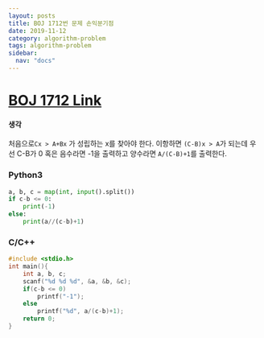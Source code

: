 ```yaml
---
layout: posts
title: BOJ 1712번 문제 손익분기점
date: 2019-11-12
category: algorithm-problem
tags: algorithm-problem
sidebar:
  nav: "docs"
---
```

# [BOJ 1712 Link](https://www.acmicpc.net/problem/1712)
#### 생각

처음으로`Cx > A+Bx` 가 성립하는 x를 찾아야 한다. 이항하면 `(C-B)x > A`가 되는데 우선 C-B가 0 혹은 음수라면 -1을 출력하고 양수라면 `A/(C-B)+1`를 출력한다.

### Python3
```python
a, b, c = map(int, input().split())
if c-b <= 0:
    print(-1)
else:
    print(a//(c-b)+1)
```
### C/C++
```c++
#include <stdio.h>
int main(){
    int a, b, c;
    scanf("%d %d %d", &a, &b, &c);
    if(c-b <= 0)
        printf("-1");
    else
        printf("%d", a/(c-b)+1);
    return 0;
}
```